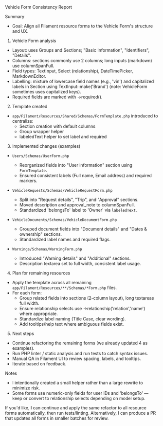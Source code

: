 Vehicle Form Consistency Report

Summary

- Goal: Align all Filament resource forms to the Vehicle Form's structure and UX.

1) Vehicle Form analysis
- Layout: uses Groups and Sections; "Basic Information", "Identifiers", "Details".
- Columns: sections commonly use 2 columns; long inputs (markdown) use columnSpanFull.
- Field types: TextInput, Select (relationship), DateTimePicker, MarkdownEditor.
- Labelling: mixture of lowercase field names (e.g., 'vin') and capitalized labels in Section using TextInput::make('Brand') (note: VehicleForm sometimes uses capitalized keys).
- Required fields are marked with ->required().

2) Template created
- `app/Filament/Resources/Shared/Schemas/FormTemplate.php` introduced to centralize:
  - Section creation with default columns
  - Group wrapper helper
  - labeledText helper to set label and required

3) Implemented changes (examples)
- `Users/Schemas/UserForm.php`
  - Reorganized fields into "User information" section using `FormTemplate`.
  - Ensured consistent labels (Full name, Email address) and required markers.

- `VehicleRequests/Schemas/VehicleRequestForm.php`
  - Split into "Request details", "Trip", and "Approval" sections.
  - Moved description and approval_note to columnSpanFull.
  - Standardized 'belongsTo' label to 'Owner' via `labeledText`.

- `VehicleDocuments/Schemas/VehicleDocumentForm.php`
  - Grouped document fields into "Document details" and "Dates & ownership" sections.
  - Standardized label names and required flags.

- `Warnings/Schemas/WarningForm.php`
  - Introduced "Warning details" and "Additional" sections.
  - Description textarea set to full width, consistent label usage.

4) Plan for remaining resources
- Apply the template across all remaining `app/Filament/Resources/**/Schemas/*Form.php` files.
- For each form:
  - Group related fields into sections (2-column layout), long textareas full width.
  - Ensure relationship selects use ->relationship('relation','name') where appropriate.
  - Standardize label naming (Title Case, clear wording).
  - Add tooltips/help text where ambiguous fields exist.

5) Next steps
- Continue refactoring the remaining forms (we already updated 4 as examples).
- Run PHP linter / static analysis and run tests to catch syntax issues.
- Manual QA in Filament UI to review spacing, labels, and tooltips.
- Iterate based on feedback.

Notes
- I intentionally created a small helper rather than a large rewrite to minimize risk.
- Some forms use numeric-only fields for user IDs and 'belongsTo' — keep or convert to relationship selects depending on model setup.

If you'd like, I can continue and apply the same refactor to all resource forms automatically, then run tests/linting. Alternatively, I can produce a PR that updates all forms in smaller batches for review.